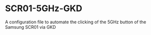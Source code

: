 # SCR01-5GHz-GKD
A configuration file to automate the clicking of the 5GHz button of the Samsung SCR01 via GKD
